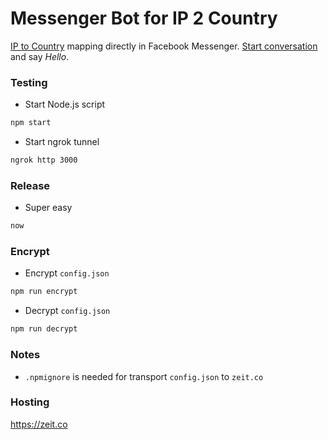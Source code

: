 # Messenger Bot for IP 2 Country

[IP to Country](https://ip2country.info) mapping directly in Facebook Messenger. [Start conversation](https://m.me/ip2country) and say *Hello*.


### Testing

* Start Node.js script
```bash
npm start
```

* Start ngrok tunnel
```bash
ngrok http 3000
```


### Release

* Super easy
```bash
now
```


### Encrypt

* Encrypt `config.json`
```bash
npm run encrypt
```

* Decrypt `config.json`
```bash
npm run decrypt
```

### Notes

* `.npmignore` is needed for transport `config.json` to `zeit.co`


### Hosting

https://zeit.co
